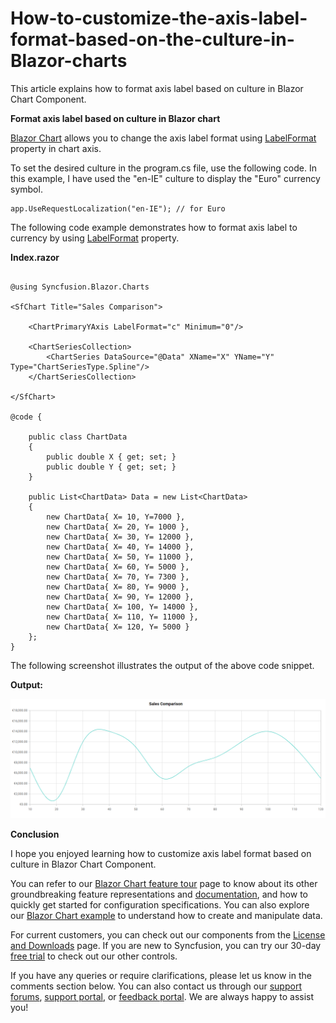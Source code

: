 # How-to-customize-the-axis-label-format-based-on-the-culture-in-Blazor-charts

This article explains how to format axis label based on culture in Blazor Chart Component.

**Format axis label based on culture in Blazor chart**

[Blazor Chart](https://www.syncfusion.com/blazor-components/blazor-charts) allows you to change the axis label format using [LabelFormat](https://help.syncfusion.com/cr/blazor/Syncfusion.Blazor.Charts.ChartAxis.html#Syncfusion_Blazor_Charts_ChartAxis_LabelFormat) property in chart axis. 

To set the desired culture in the program.cs file, use the following code. In this example, I have used the "en-IE" culture to display the "Euro" currency symbol.  

```cshtml
app.UseRequestLocalization("en-IE"); // for Euro
```

The following code example demonstrates how to format axis label to currency by using [LabelFormat](https://help.syncfusion.com/cr/blazor/Syncfusion.Blazor.Charts.ChartAxis.html#Syncfusion_Blazor_Charts_ChartAxis_LabelFormat) property.

**Index.razor**

```cshtml

@using Syncfusion.Blazor.Charts

<SfChart Title="Sales Comparison">

    <ChartPrimaryYAxis LabelFormat="c" Minimum="0"/>

    <ChartSeriesCollection>
        <ChartSeries DataSource="@Data" XName="X" YName="Y" Type="ChartSeriesType.Spline"/>
    </ChartSeriesCollection>

</SfChart>

@code {

    public class ChartData
    {
        public double X { get; set; }
        public double Y { get; set; }
    }

    public List<ChartData> Data = new List<ChartData>
    {
        new ChartData{ X= 10, Y=7000 },
        new ChartData{ X= 20, Y= 1000 },
        new ChartData{ X= 30, Y= 12000 },
        new ChartData{ X= 40, Y= 14000 },
        new ChartData{ X= 50, Y= 11000 },
        new ChartData{ X= 60, Y= 5000 },
        new ChartData{ X= 70, Y= 7300 },
        new ChartData{ X= 80, Y= 9000 },
        new ChartData{ X= 90, Y= 12000 },
        new ChartData{ X= 100, Y= 14000 },
        new ChartData{ X= 110, Y= 11000 },
        new ChartData{ X= 120, Y= 5000 }
    };
}

```

The following screenshot illustrates the output of the above code snippet.

**Output:**

![](culture.png)

**Conclusion**

I hope you enjoyed learning how to customize axis label format based on culture in Blazor Chart Component.

You can refer to our [Blazor Chart feature tour](https://www.syncfusion.com/blazor-components/blazor-charts) page to know about its other groundbreaking feature representations and [documentation](https://blazor.syncfusion.com/documentation/chart/getting-started), and how to quickly get started for configuration specifications. You can also explore our [Blazor Chart example](https://blazor.syncfusion.com/demos/chart/line?theme=bootstrap5) to understand how to create and manipulate data.

For current customers, you can check out our components from the [License and Downloads](https://www.syncfusion.com/sales/teamlicense) page. If you are new to Syncfusion, you can try our 30-day [free trial](https://www.syncfusion.com/downloads/blazor) to check out our other controls.

If you have any queries or require clarifications, please let us know in the comments section below. You can also contact us through our [support forums](https://www.syncfusion.com/forums), [support portal](https://support.syncfusion.com/create), or [feedback portal](https://www.syncfusion.com/feedback/blazor-components?control=charts). We are always happy to assist you!
